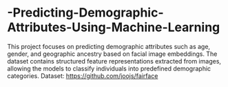 # -Predicting-Demographic-Attributes-Using-Machine-Learning
This project focuses on predicting demographic attributes such as age, gender, and geographic ancestry based on facial image embeddings. The dataset contains structured feature representations extracted from images, allowing the models to classify individuals into predefined demographic categories.  Dataset: https://github.com/joojs/fairface
